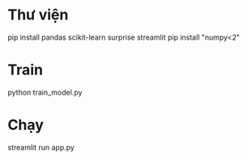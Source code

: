 # Thư viện
pip install pandas scikit-learn surprise streamlit
pip install "numpy<2"

# Train
python train_model.py

# Chạy
streamlit run app.py
